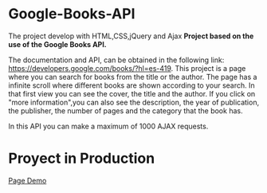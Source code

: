 # Google-Books-API

The project develop with HTML,CSS,jQuery and Ajax
**Project based on the use of the Google Books API.**

The documentation and API, can be obtained in the following link: https://developers.google.com/books/?hl=es-419.
This project is a page where you can search for books from the title or the author. The page has a infinite scroll where different books are shown according to your search.
In that first view you can see the cover, the title and the author. If you click on "more information",you can also see the description, 
the year of publication, the publisher, the number of pages and the category that the book has.

In this API you can make a maximum of 1000 AJAX requests. 

# Proyect in Production

[Page Demo](https://blancabgz.github.io/Google-Books-API/)


